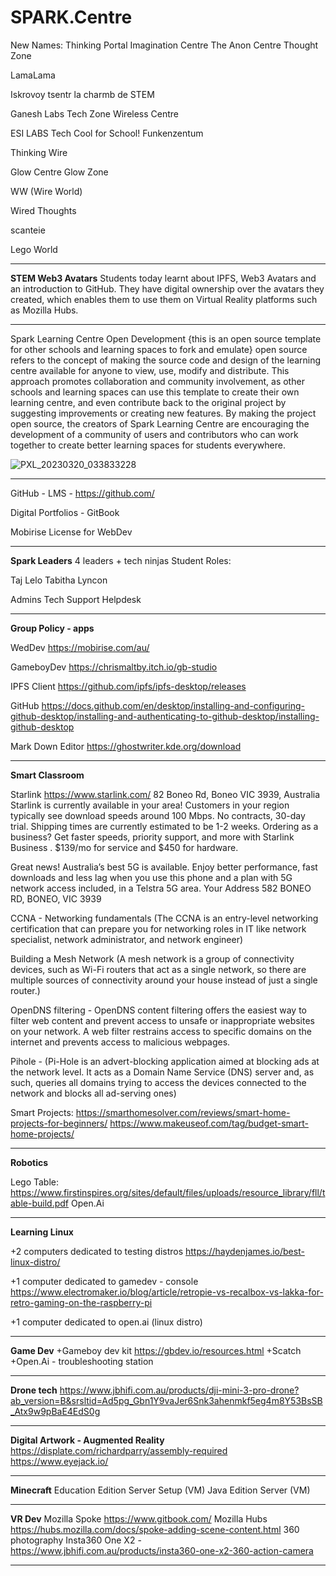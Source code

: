 # SPARK.Centre

New Names:
Thinking Portal 
Imagination Centre
The Anon Centre
Thought Zone

LamaLama

Iskrovoy tsentr
la charmb de STEM

Ganesh Labs
Tech Zone
Wireless Centre

ESI LABS
Tech Cool for School!
Funkenzentum

Thinking Wire


Glow Centre
Glow Zone

WW (Wire World)

Wired Thoughts

scanteie

Lego World


------------------------------------------------------------------------------------------------------------------------

**STEM Web3 Avatars**
Students today learnt about IPFS, Web3 Avatars and an introduction to GitHub. They have digital ownership over the avatars they created, which enables them to use them on Virtual Reality platforms such as Mozilla Hubs. 



------------------------------------------------------------------------------------------------------------------------


Spark Learning Centre Open Development
{this is an open source template for other schools and learning spaces to fork and emulate}
 open source refers to the concept of making the source code and design of the learning centre available for anyone to view, use, modify and distribute. This approach promotes collaboration and community involvement, as other schools and learning spaces can use this template to create their own learning centre, and even contribute back to the original project by suggesting improvements or creating new features. By making the project open source, the creators of Spark Learning Centre are encouraging the development of a community of users and contributors who can work together to create better learning spaces for students everywhere.

![PXL_20230320_033833228](https://user-images.githubusercontent.com/4064893/226241401-7a041901-6f69-4585-98a4-40b71766fab1.jpg)

------------------------------------------------------------------------------------------------------------------------

GitHub - LMS - https://github.com/

Digital Portfolios - GitBook

Mobirise License for WebDev


------------------------------------------------------------------------------------------------------------------------

**Spark Leaders**
4 leaders + tech ninjas
Student Roles: 

Taj
Lelo
Tabitha
Lyncon

Admins
Tech Support
Helpdesk

------------------------------------------------------------------------------------------------------------------------

**Group Policy - apps**

WedDev
https://mobirise.com/au/

GameboyDev
https://chrismaltby.itch.io/gb-studio

IPFS Client
https://github.com/ipfs/ipfs-desktop/releases

GitHub https://docs.github.com/en/desktop/installing-and-configuring-github-desktop/installing-and-authenticating-to-github-desktop/installing-github-desktop

Mark Down Editor
https://ghostwriter.kde.org/download

------------------------------------------------------------------------------------------------------------------------

**Smart Classroom**

Starlink
https://www.starlink.com/
82 Boneo Rd, Boneo VIC 3939, Australia Starlink is currently available in your area! Customers in your region typically see download speeds around 100 Mbps. No contracts, 30-day trial. Shipping times are currently estimated to be 1-2 weeks. 
Ordering as a business? Get faster speeds, priority support, and more with Starlink Business . $139/mo for service and $450 for hardware.

Great news! Australia’s best 5G is available.
Enjoy better performance, fast downloads and less lag when you use this phone and a plan with 5G network access included, in a Telstra 5G area.
Your Address
582 BONEO RD, BONEO, VIC 3939

CCNA - Networking fundamentals (The CCNA is an entry-level networking certification that can prepare you for networking roles in IT like network specialist, network administrator, and network engineer)

Building a Mesh Network (A mesh network is a group of connectivity devices, such as Wi-Fi routers that act as a single network, so there are multiple sources of connectivity around your house instead of just a single router.)

OpenDNS filtering - OpenDNS content filtering offers the easiest way to filter web content and prevent access to unsafe or inappropriate websites on your network. A web filter restrains access to specific domains on the internet and prevents access to malicious webpages.

Pihole - (Pi-Hole is an advert-blocking application aimed at blocking ads at the network level. It acts as a Domain Name Service (DNS) server and, as such, queries all domains trying to access the devices connected to the network and blocks all ad-serving ones)

Smart Projects:
https://smarthomesolver.com/reviews/smart-home-projects-for-beginners/
https://www.makeuseof.com/tag/budget-smart-home-projects/

------------------------------------------------------------------------------------------------------------------------

**Robotics**

Lego Table: https://www.firstinspires.org/sites/default/files/uploads/resource_library/fll/table-build.pdf
Open.Ai

------------------------------------------------------------------------------------------------------------------------

**Learning Linux** 

+2 computers dedicated to testing distros
https://haydenjames.io/best-linux-distro/

+1 computer dedicated to gamedev - console
https://www.electromaker.io/blog/article/retropie-vs-recalbox-vs-lakka-for-retro-gaming-on-the-raspberry-pi

+1 computer dedicated to open.ai (linux distro)

------------------------------------------------------------------------------------------------------------------------
**Game Dev**
+Gameboy dev kit
https://gbdev.io/resources.html
+Scatch
+Open.Ai - troubleshooting station

------------------------------------------------------------------------------------------------------------------------

**Drone tech**
https://www.jbhifi.com.au/products/dji-mini-3-pro-drone?ab_version=B&srsltid=Ad5pg_Gbn1Y9vaJer6Snk3ahenmkf5eg4m8Y53BsSB_Atx9w9pBaE4EdS0g

------------------------------------------------------------------------------------------------------------------------


**Digital Artwork - Augmented Reality**
https://displate.com/richardparry/assembly-required
https://www.eyejack.io/

------------------------------------------------------------------------------------------------------------------------



**Minecraft**
Education Edition Server Setup (VM)
Java Edition Server (VM)

------------------------------------------------------------------------------------------------------------------------


**VR Dev**
Mozilla Spoke
https://www.gitbook.com/
Mozilla Hubs
https://hubs.mozilla.com/docs/spoke-adding-scene-content.html
360 photography
Insta360 One X2 - https://www.jbhifi.com.au/products/insta360-one-x2-360-action-camera

------------------------------------------------------------------------------------------------------------------------
